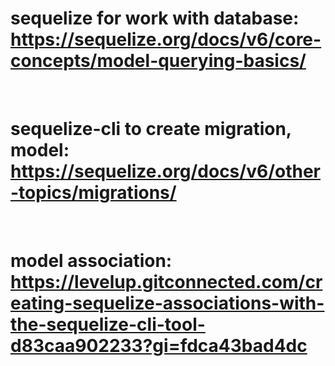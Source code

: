 # sequelize for work with database:  https://sequelize.org/docs/v6/core-concepts/model-querying-basics/

<br>

# sequelize-cli to create migration, model:  https://sequelize.org/docs/v6/other-topics/migrations/

<br>

# model association:  https://levelup.gitconnected.com/creating-sequelize-associations-with-the-sequelize-cli-tool-d83caa902233?gi=fdca43bad4dc